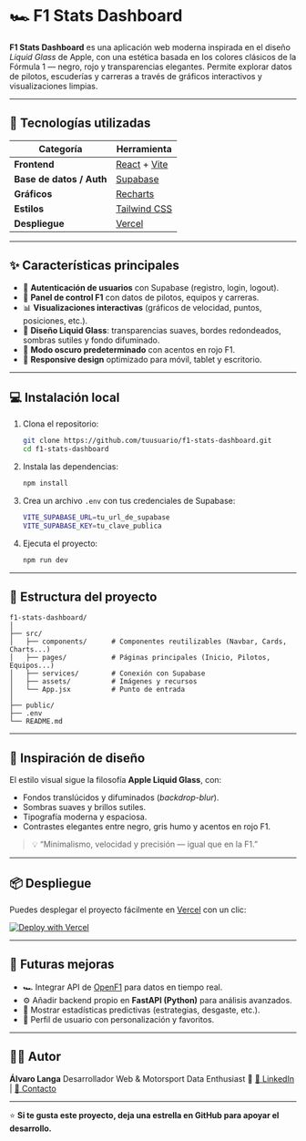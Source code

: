 # 🏎️ F1 Stats Dashboard

**F1 Stats Dashboard** es una aplicación web moderna inspirada en el diseño *Liquid Glass* de Apple, con una estética basada en los colores clásicos de la Fórmula 1 — negro, rojo y transparencias elegantes.
Permite explorar datos de pilotos, escuderías y carreras a través de gráficos interactivos y visualizaciones limpias.

---

## 🚀 Tecnologías utilizadas

| Categoría                | Herramienta                                               |
| ------------------------ | --------------------------------------------------------- |
| **Frontend**             | [React](https://react.dev/) + [Vite](https://vitejs.dev/) |
| **Base de datos / Auth** | [Supabase](https://supabase.com/)                         |
| **Gráficos**             | [Recharts](https://recharts.org/en-US/)                   |
| **Estilos**              | [Tailwind CSS](https://tailwindcss.com/)                  |
| **Despliegue**           | [Vercel](https://vercel.com/)                             |

---

## ✨ Características principales

* 🧠 **Autenticación de usuarios** con Supabase (registro, login, logout).
* 🏁 **Panel de control F1** con datos de pilotos, equipos y carreras.
* 📊 **Visualizaciones interactivas** (gráficos de velocidad, puntos, posiciones, etc.).
* 🧊 **Diseño Liquid Glass**: transparencias suaves, bordes redondeados, sombras sutiles y fondo difuminado.
* 🌙 **Modo oscuro predeterminado** con acentos en rojo F1.
* 📱 **Responsive design** optimizado para móvil, tablet y escritorio.

---

## 💻 Instalación local

1. Clona el repositorio:

   ```bash
   git clone https://github.com/tuusuario/f1-stats-dashboard.git
   cd f1-stats-dashboard
   ```

2. Instala las dependencias:

   ```bash
   npm install
   ```

3. Crea un archivo `.env` con tus credenciales de Supabase:

   ```bash
   VITE_SUPABASE_URL=tu_url_de_supabase
   VITE_SUPABASE_KEY=tu_clave_publica
   ```

4. Ejecuta el proyecto:

   ```bash
   npm run dev
   ```

---

## 🧩 Estructura del proyecto

```
f1-stats-dashboard/
│
├── src/
│   ├── components/      # Componentes reutilizables (Navbar, Cards, Charts...)
│   ├── pages/           # Páginas principales (Inicio, Pilotos, Equipos...)
│   ├── services/        # Conexión con Supabase
│   ├── assets/          # Imágenes y recursos
│   └── App.jsx          # Punto de entrada
│
├── public/
├── .env
└── README.md
```

---

## 🎨 Inspiración de diseño

El estilo visual sigue la filosofía **Apple Liquid Glass**, con:

* Fondos translúcidos y difuminados (*backdrop-blur*).
* Sombras suaves y brillos sutiles.
* Tipografía moderna y espaciosa.
* Contrastes elegantes entre negro, gris humo y acentos en rojo F1.

> 💡 “Minimalismo, velocidad y precisión — igual que en la F1.”

---

## 📦 Despliegue

Puedes desplegar el proyecto fácilmente en [Vercel](https://vercel.com/) con un clic:

[![Deploy with Vercel](https://vercel.com/button)](https://vercel.com/new)

---

## 🧠 Futuras mejoras

* 🏎️ Integrar API de [OpenF1](https://openf1.org/) para datos en tiempo real.
* ⚙️ Añadir backend propio en **FastAPI (Python)** para análisis avanzados.
* 🧮 Mostrar estadísticas predictivas (estrategias, desgaste, etc.).
* 👤 Perfil de usuario con personalización y favoritos.

---

## 👨‍💻 Autor

**Álvaro Langa**
Desarrollador Web & Motorsport Data Enthusiast 🏁
[💼 LinkedIn](https://linkedin.com/in/tu-perfil) | [📧 Contacto](mailto:tuemail@gmail.com)

---

⭐ **Si te gusta este proyecto, deja una estrella en GitHub para apoyar el desarrollo.**
